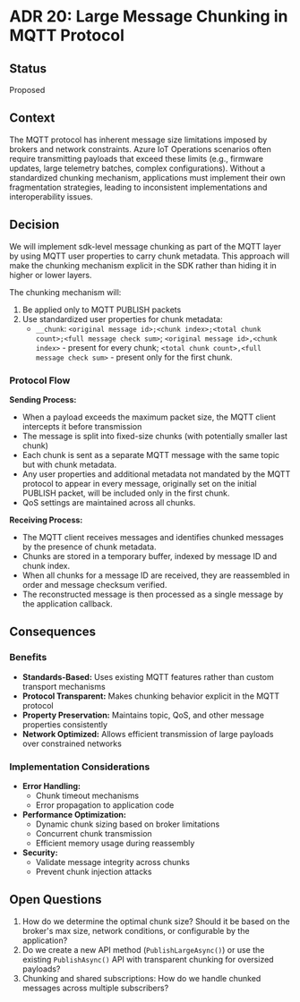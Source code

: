 ﻿# ADR 20: Large Message Chunking in MQTT Protocol

## Status
Proposed

## Context
The MQTT protocol has inherent message size limitations imposed by brokers and network constraints. Azure IoT Operations scenarios often require transmitting payloads that exceed these limits (e.g., firmware updates, large telemetry batches, complex configurations). Without a standardized chunking mechanism, applications must implement their own fragmentation strategies, leading to inconsistent implementations and interoperability issues.

## Decision
We will implement sdk-level message chunking as part of the MQTT layer by using MQTT user properties to carry chunk metadata. This approach will make the chunking mechanism explicit in the SDK rather than hiding it in higher or lower layers.

The chunking mechanism will:
1. Be applied only to MQTT PUBLISH packets
2. Use standardized user properties for chunk metadata:
   - `__chunk`: `<original message id>;<chunk index>;<total chunk count>;<full message check sum>`; `<original message id>,<chunk index>` - present for every chunk; `<total chunk count>,<full message check sum>` - present only for the first chunk.

### Protocol Flow
**Sending Process:**
- When a payload exceeds the maximum packet size, the MQTT client intercepts it before transmission
- The message is split into fixed-size chunks (with potentially smaller last chunk)
- Each chunk is sent as a separate MQTT message with the same topic but with chunk metadata.
- Any user properties and additional metadata not mandated by the MQTT protocol to appear in every message, originally set on the initial PUBLISH packet, will be included only in the first chunk.
- QoS settings are maintained across all chunks.

**Receiving Process:**
   - The MQTT client receives messages and identifies chunked messages by the presence of chunk metadata.
   - Chunks are stored in a temporary buffer, indexed by message ID and chunk index.
   - When all chunks for a message ID are received, they are reassembled in order and message checksum verified.
   - The reconstructed message is then processed as a single message by the application callback.

## Consequences

### Benefits
- **Standards-Based:** Uses existing MQTT features rather than custom transport mechanisms
- **Protocol Transparent:** Makes chunking behavior explicit in the MQTT protocol
- **Property Preservation:** Maintains topic, QoS, and other message properties consistently
- **Network Optimized:** Allows efficient transmission of large payloads over constrained networks

### Implementation Considerations
- **Error Handling:**
  - Chunk timeout mechanisms
  - Error propagation to application code
- **Performance Optimization:**
  - Dynamic chunk sizing based on broker limitations
  - Concurrent chunk transmission
  - Efficient memory usage during reassembly
- **Security:**
  - Validate message integrity across chunks
  - Prevent chunk injection attacks

## Open Questions
1. How do we determine the optimal chunk size? Should it be based on the broker's max size, network conditions, or configurable by the application?
2. Do we create a new API method (`PublishLargeAsync()`) or use the existing `PublishAsync()` API with transparent chunking for oversized payloads?
3. Chunking and shared subscriptions: How do we handle chunked messages across multiple subscribers?
